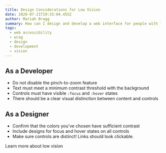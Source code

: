 ```yaml
---
title: Design Considerations for Low Vision
date: 2020-07-21T19:33:04.455Z
author: Mariah Bragg
summary: How can I design and develop a web interface for people with low vision?
tags:
  - web accessibility
  - wcag
  - design
  - development
  - vision
---
```


## As a Developer
* Do not disable the pinch-to-zoom feature
* Text must meet a minimum contrast threshold with the background
* Controls must have visible `:focus` and `:hover` states
* There should be a clear visual distinction between content and controls

## As a Designer
* Confirm that the colors you've chosen have sufficient contrast
* Include designs for focus and hover states on all controls
* Make sure controls are distinct! Links should look clickable.

Learn more about low vision







